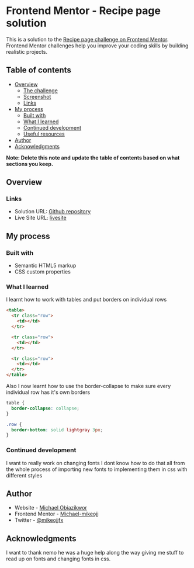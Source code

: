 # Frontend Mentor - Recipe page solution

This is a solution to the [Recipe page challenge on Frontend Mentor](https://www.frontendmentor.io/challenges/recipe-page-KiTsR8QQKm). Frontend Mentor challenges help you improve your coding skills by building realistic projects.

## Table of contents

- [Overview](#overview)
  - [The challenge](#the-challenge)
  - [Screenshot](#screenshot)
  - [Links](#links)
- [My process](#my-process)
  - [Built with](#built-with)
  - [What I learned](#what-i-learned)
  - [Continued development](#continued-development)
  - [Useful resources](#useful-resources)
- [Author](#author)
- [Acknowledgments](#acknowledgments)

**Note: Delete this note and update the table of contents based on what sections you keep.**

## Overview

### Links

- Solution URL: [Github repository](https://github.com/Michael-mikeojj/Frontend-mentor-recipe-page-solution.git)
- Live Site URL: [livesite](https://michael-mikeojj.github.io/Frontend-mentor-recipe-page-solution/)

## My process

### Built with

- Semantic HTML5 markup
- CSS custom properties

### What I learned

I learnt how to work with tables and put borders on individual rows

```html
<table>
  <tr class="row">
    <td></td>
  </tr>

  <tr class="row">
    <td></td>
  </tr>

  <tr class="row">
    <td></td>
  </tr>
</table>
```

Also I now learnt how to use the border-collapse to make sure every individual row has it's own borders

```css
table {
  border-collapse: collapse;
}

.row {
  border-bottom: solid lightgray 3px;
}
```

### Continued development

I want to really work on changing fonts I dont know how to do that all from the whole process of importing
new fonts to implementing them in css with different styles

## Author

- Website - [Michael Obiazikwor](https://michael-mikeojj.github.io/Frontend-mentor-recipe-page-solution/)
- Frontend Mentor - [Michael-mikeojj](https://www.frontendmentor.io/profile/Michael-mikeojj)
- Twitter - [@mikeojjfx](https://www.twitter.com/mikeojjfx)

## Acknowledgments

I want to thank nemo he was a huge help along the way giving me stuff to read up on fonts and changing fonts in css.
